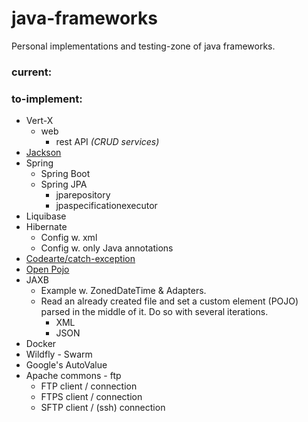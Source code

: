 # java-frameworks
Personal implementations and testing-zone of java frameworks.

### current:

  
### to-implement:
* Vert-X
  * web
    * rest API _(CRUD services)_
* [Jackson](https://github.com/FasterXML/jackson)
* Spring
  * Spring Boot
  * Spring JPA
    * jparepository
    * jpaspecificationexecutor
* Liquibase
* Hibernate
  * Config w. xml
  * Config w. only Java annotations
* [Codearte/catch-exception](https://github.com/Codearte/catch-exception)
* [Open Pojo](https://github.com/oshoukry/openpojo)
* JAXB  
  * Example w. ZonedDateTime & Adapters.  
  * Read an already created file and set a custom element (POJO) parsed in the middle of it. Do so with several iterations.  
    * XML  
    * JSON
* Docker
* Wildfly - Swarm
* Google's AutoValue
* Apache commons - ftp
  * FTP client / connection
  * FTPS client / connection
  * SFTP client / (ssh) connection
